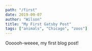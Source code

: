 ```yaml
---
path: "/first"
date: 2019-09-07
author: "Wilson"
title: "My First Gatsby Post"
tags: ["animals", "Chicago", "zoos"]
---
```


Oooooh-weeee, my first blog post!
